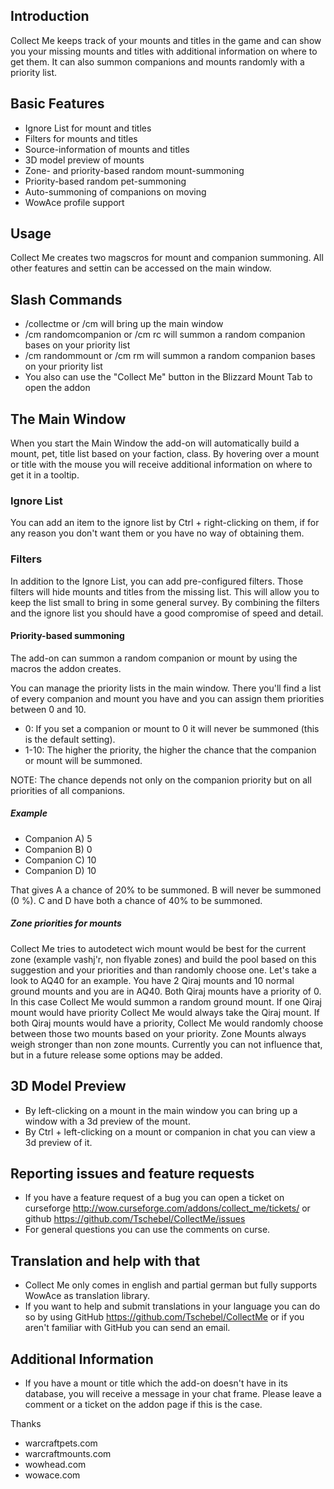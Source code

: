 ## Introduction
Collect Me keeps track of your mounts and titles in the game and can show you your missing mounts and titles with additional information on where to get them. It can also summon companions and mounts randomly with a priority list.

## Basic Features

 * Ignore List for mount and titles
 * Filters for mounts and titles
 * Source-information of mounts and titles
 * 3D model preview of mounts
 * Zone- and priority-based random mount-summoning
 * Priority-based random pet-summoning
 * Auto-summoning of companions on moving
 * WowAce profile support

## Usage
Collect Me creates two magscros for mount and companion summoning. All other features and settin can be accessed on the main window.

## Slash Commands
 * /collectme or /cm will bring up the main window
 * /cm randomcompanion or /cm rc will summon a random companion bases on your priority list
 * /cm randommount or /cm rm will summon a random companion bases on your priority list
 * You also can use the "Collect Me" button in the Blizzard Mount Tab to open the addon

## The Main Window
When you start the Main Window the add-on will automatically build a mount, pet, title list based on your faction, class. By hovering over a mount or title with the mouse you will receive additional information on where to get it in a tooltip.

### Ignore List
You can add an item to the ignore list by Ctrl + right-clicking on them, if for any reason you don't want them or you have no way of obtaining them.

### Filters
In addition to the Ignore List, you can add pre-configured filters. Those filters will hide mounts and titles from the missing list. This will allow you to keep the list small to bring in some general survey. By combining the filters and the ignore list you should have a good compromise of speed and detail.

#### Priority-based summoning
The add-on can summon a random companion or mount by using the macros the addon creates.

You can manage the priority lists in the main window. There you'll find a list of every companion and mount you have and you can assign them priorities between 0 and 10.
 * 0: If you set a companion or mount to 0 it will never be summoned (this is the default setting).
 * 1-10: The higher the priority, the higher the chance that the companion or mount will be summoned.

NOTE: The chance depends not only on the companion priority but on all priorities of all companions.
##### Example
 * Companion A) 5
 * Companion B) 0
 * Companion C) 10
 * Companion D) 10

That gives A a chance of 20% to be summoned. B will never be summoned (0 %). C and D have both a chance of 40% to be summoned.

##### Zone priorities for mounts
Collect Me tries to autodetect wich mount would be best for the current zone (example vashj'r, non flyable zones) and build the pool based on this suggestion and your priorities and than randomly choose one. Let's take a look to AQ40 for an example. You have 2 Qiraj mounts and 10 normal ground mounts and you are in AQ40.
Both Qiraj mounts have a priority of 0. In this case Collect Me would summon a random ground mount. If one Qiraj mount would have priority Collect Me would always take the Qiraj mount. If both Qiraj mounts would have a priority, Collect Me would randomly choose between those two mounts based on your priority.
Zone Mounts always weigh stronger than non zone mounts. Currently you can not influence that, but in a future release some options may be added.

## 3D Model Preview
* By left-clicking on a mount in the main window you can bring up a window with a 3d preview of the mount.
* By Ctrl + left-clicking on a mount or companion in chat you can view a 3d preview of it.

## Reporting issues and feature requests
 * If you have a feature request of a bug you can open a ticket on curseforge http://wow.curseforge.com/addons/collect_me/tickets/ or github https://github.com/Tschebel/CollectMe/issues
 * For general questions you can use the comments on curse.

## Translation and help with that
 * Collect Me only comes in english and partial german but fully supports WowAce as translation library.
 * If you want to help and submit translations in your language you can do so by using GitHub https://github.com/Tschebel/CollectMe or if you aren't familiar with GitHub you can send an email.

## Additional Information
 * If you have a mount or title which the add-on doesn't have in its database, you will receive a message in your chat frame. Please leave a comment or a ticket on the addon page if this is the case.

Thanks
  * warcraftpets.com
  * warcraftmounts.com
  * wowhead.com
  * wowace.com
